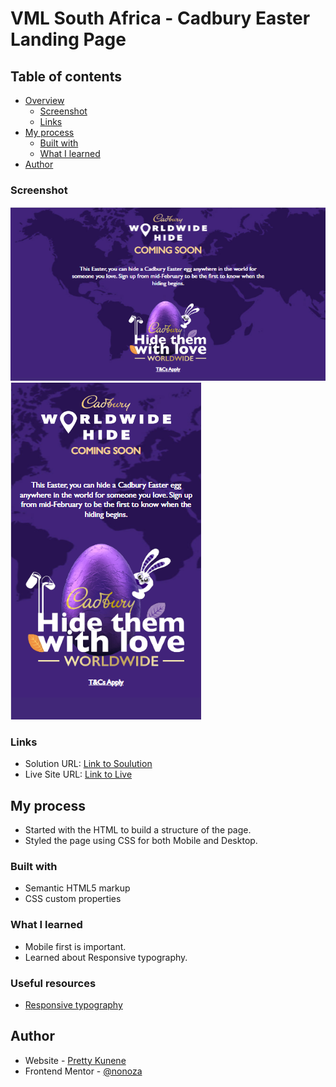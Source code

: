 # VML South Africa - Cadbury Easter Landing Page



## Table of contents

- [Overview](#overview)
  - [Screenshot](#screenshot)
  - [Links](#links)
- [My process](#my-process)
  - [Built with](#built-with)
  - [What I learned](#what-i-learned)
- [Author](#author)





### Screenshot
![](./images/desktop.PNG)
![](./images/mobile.PNG)




### Links

- Solution URL: [Link to Soulution](https://github.com/nonoza/Wunderman-Thompson-SA/tree/main/cadbury-easter-landing-page)
- Live Site URL: [Link to Live](https://nonoza.github.io/Wunderman-Thompson-SA/cadbury-easter-landing-page/)

## My process
- Started with the HTML to build a structure of the page.
- Styled the page using CSS for both Mobile and Desktop.

 
### Built with

- Semantic HTML5 markup
- CSS custom properties





### What I learned

- Mobile first is important.
- Learned about Responsive typography.




### Useful resources

- [Responsive typography](https://css-tricks.com/snippets/css/fluid-typography/) 



## Author

- Website - [Pretty Kunene](http://prettynkunene.co.za/)
- Frontend Mentor - [@nonoza](https://www.frontendmentor.io/profile/nonoza)




